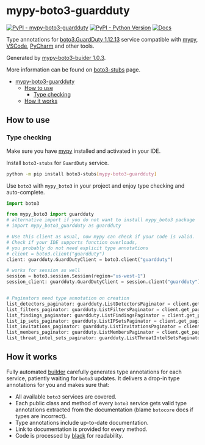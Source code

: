 # mypy-boto3-guardduty

[![PyPI - mypy-boto3-guardduty](https://img.shields.io/pypi/v/mypy-boto3-guardduty.svg?color=blue)](https://pypi.org/project/mypy-boto3-guardduty)
[![PyPI - Python Version](https://img.shields.io/pypi/pyversions/mypy-boto3-guardduty.svg?color=blue)](https://pypi.org/project/mypy-boto3-guardduty)
[![Docs](https://img.shields.io/readthedocs/mypy-boto3-builder.svg?color=blue)](https://mypy-boto3-builder.readthedocs.io/)

Type annotations for
[boto3.GuardDuty 1.12.13](https://boto3.amazonaws.com/v1/documentation/api/1.12.13/reference/services/guardduty.html#GuardDuty) service
compatible with [mypy](https://github.com/python/mypy), [VSCode](https://code.visualstudio.com/),
[PyCharm](https://www.jetbrains.com/pycharm/) and other tools.

Generated by [mypy-boto3-buider 1.0.3](https://github.com/vemel/mypy_boto3_builder).

More information can be found on [boto3-stubs](https://pypi.org/project/boto3-stubs/) page.

- [mypy-boto3-guardduty](#mypy-boto3-guardduty)
  - [How to use](#how-to-use)
    - [Type checking](#type-checking)
  - [How it works](#how-it-works)

## How to use

### Type checking

Make sure you have [mypy](https://github.com/python/mypy) installed and activated in your IDE.

Install `boto3-stubs` for `GuardDuty` service.

```bash
python -m pip install boto3-stubs[mypy-boto3-guardduty]
```

Use `boto3` with `mypy_boto3` in your project and enjoy type checking and auto-complete.

```python
import boto3

from mypy_boto3 import guardduty
# alternative import if you do not want to install mypy_boto3 package
# import mypy_boto3_guardduty as guardduty

# Use this client as usual, now mypy can check if your code is valid.
# Check if your IDE supports function overloads,
# you probably do not need explicit type annotations
# client = boto3.client("guardduty")
client: guardduty.GuardDutyClient = boto3.client("guardduty")

# works for session as well
session = boto3.session.Session(region="us-west-1")
session_client: guardduty.GuardDutyClient = session.client("guardduty")


# Paginators need type annotation on creation
list_detectors_paginator: guardduty.ListDetectorsPaginator = client.get_paginator("list_detectors")
list_filters_paginator: guardduty.ListFiltersPaginator = client.get_paginator("list_filters")
list_findings_paginator: guardduty.ListFindingsPaginator = client.get_paginator("list_findings")
list_ip_sets_paginator: guardduty.ListIPSetsPaginator = client.get_paginator("list_ip_sets")
list_invitations_paginator: guardduty.ListInvitationsPaginator = client.get_paginator("list_invitations")
list_members_paginator: guardduty.ListMembersPaginator = client.get_paginator("list_members")
list_threat_intel_sets_paginator: guardduty.ListThreatIntelSetsPaginator = client.get_paginator("list_threat_intel_sets")
```

## How it works

Fully automated [builder](https://github.com/vemel/mypy_boto3_builder) carefully generates
type annotations for each service, patiently waiting for `boto3` updates. It delivers
a drop-in type annotations for you and makes sure that:

- All available `boto3` services are covered.
- Each public class and method of every `boto3` service gets valid type annotations
  extracted from the documentation (blame `botocore` docs if types are incorrect).
- Type annotations include up-to-date documentation.
- Link to documentation is provided for every method.
- Code is processed by [black](https://github.com/psf/black) for readability.